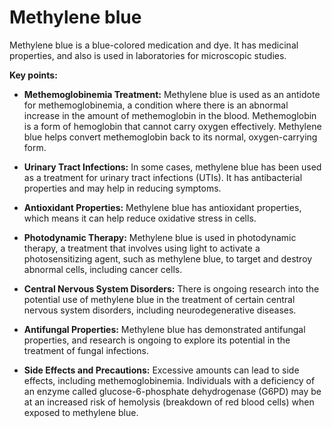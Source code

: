 # Methylene blue

Methylene blue is a blue-colored medication and dye. It has medicinal properties, and also is used in laboratories for microscopic studies.

**Key points:**

* **Methemoglobinemia Treatment:** Methylene blue is used as an antidote for methemoglobinemia, a condition where there is an abnormal increase in the amount of methemoglobin in the blood. Methemoglobin is a form of hemoglobin that cannot carry oxygen effectively. Methylene blue helps convert methemoglobin back to its normal, oxygen-carrying form.

* **Urinary Tract Infections:** In some cases, methylene blue has been used as a treatment for urinary tract infections (UTIs). It has antibacterial properties and may help in reducing symptoms.

* **Antioxidant Properties:** Methylene blue has antioxidant properties, which means it can help reduce oxidative stress in cells.

* **Photodynamic Therapy:** Methylene blue is used in photodynamic therapy, a treatment that involves using light to activate a photosensitizing agent, such as methylene blue, to target and destroy abnormal cells, including cancer cells.

* **Central Nervous System Disorders:** There is ongoing research into the potential use of methylene blue in the treatment of certain central nervous system disorders, including neurodegenerative diseases.

* **Antifungal Properties:** Methylene blue has demonstrated antifungal properties, and research is ongoing to explore its potential in the treatment of fungal infections.

* **Side Effects and Precautions:** Excessive amounts can lead to side effects, including methemoglobinemia. Individuals with a deficiency of an enzyme called glucose-6-phosphate dehydrogenase (G6PD) may be at an increased risk of hemolysis (breakdown of red blood cells) when exposed to methylene blue.
